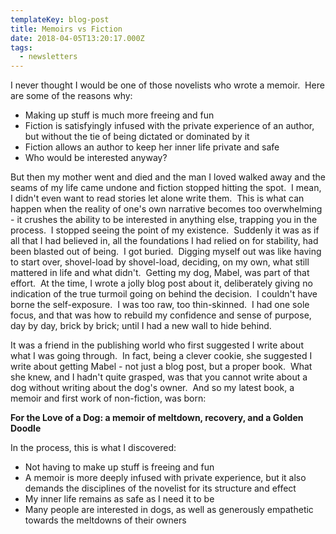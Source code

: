 ```yaml
---
templateKey: blog-post
title: Memoirs vs Fiction
date: 2018-04-05T13:20:17.000Z
tags:
  - newsletters
---
```


I never thought I would be one of those novelists who wrote a memoir.  Here are
some of the reasons why:

- Making up stuff is much more freeing and fun
- Fiction is satisfyingly infused with the private experience of an author, but
  without the tie of being dictated or dominated by it
- Fiction allows an author to keep her inner life private and safe
- Who would be interested anyway?

But then my mother went and died and the man I loved walked away and the seams
of my life came undone and fiction stopped hitting the spot.  I mean, I didn't
even want to read stories let alone write them.  This is what can happen when
the reality of one's own narrative becomes too overwhelming - it crushes the
ability to be interested in anything else, trapping you in the process.  I
stopped seeing the point of my existence.  Suddenly it was as if all that I had
believed in, all the foundations I had relied on for stability, had been blasted
out of being.  I got buried.  Digging myself out was like having to start over,
shovel-load by shovel-load, deciding, on my own, what still mattered in life and
what didn't.  Getting my dog, Mabel, was part of that effort.  At the time, I
wrote a jolly blog post about it, deliberately giving no indication of the true
turmoil going on behind the decision.  I couldn't have borne the self-exposure. 
I was too raw, too thin-skinned.  I had one sole focus, and that was how to
rebuild my confidence and sense of purpose, day by day, brick by brick; until I
had a new wall to hide behind.

It was a friend in the publishing world who first suggested I write about what I
was going through.  In fact, being a clever cookie, she suggested I write about
getting Mabel - not just a blog post, but a proper book.  What she knew, and I
hadn't quite grasped, was that you cannot write about a dog without writing
about the dog's owner.  And so my latest book, a memoir and first work of
non-fiction, was born:

**For the Love of a Dog: a memoir of meltdown, recovery, and a Golden Doodle**

In the process, this is what I discovered:

- Not having to make up stuff is freeing and fun
- A memoir is more deeply infused with private experience, but it also demands
  the disciplines of the novelist for its structure and effect
- My inner life remains as safe as I need it to be
- Many people are interested in dogs, as well as generously empathetic towards
  the meltdowns of their owners
